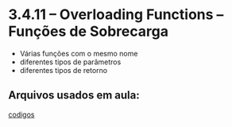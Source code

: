 # 3.4.11 – Overloading Functions – Funções de Sobrecarga

- Várias funções com o mesmo nome
- diferentes tipos de parâmetros
- diferentes tipos de retorno

## Arquivos usados em aula:

[codigos](/typescript/codigos)